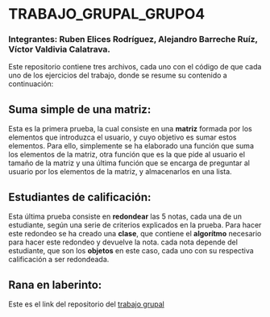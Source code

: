 # TRABAJO_GRUPAL_GRUPO4
### Integrantes: Ruben Elices Rodríguez, Alejandro Barreche Ruíz, Víctor Valdivia Calatrava.
Este repositorio contiene tres archivos, cada uno con el código de que cada uno de los ejercicios del trabajo, donde se resume su contenido a continuación:

## Suma simple de una matriz:
Esta es la primera prueba, la cual consiste en una **matriz** formada por los elementos que introduzca el usuario, y cuyo objetivo es sumar estos elementos.
Para ello, simplemente se ha elaborado una función que suma los elementos de la matriz, otra función que es la que pide al usuario el tamaño de la matriz
y una última función que se encarga de preguntar al usuario por los elementos de la matriz, y almacenarlos en una lista.


## Estudiantes de calificación:
Esta última prueba consiste en **redondear** las 5 notas, cada una de un estudiante, según una serie de criterios explicados en la prueba.
Para hacer este redondeo se ha creado una **clase**, que contiene el **algorítmo** necesario para hacer este redondeo y devuelve la nota. cada nota
depende del estudiante, que son los **objetos** en este caso, cada uno con su respectiva calificación a ser redondeada.

## Rana en laberinto:



Este es el link del repositorio del [trabajo grupal](https://github.com/Valdi183/Trabajo_grupal_Grupo4)
